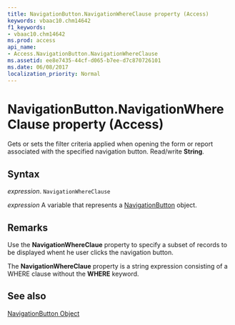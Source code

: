 ```yaml
---
title: NavigationButton.NavigationWhereClause property (Access)
keywords: vbaac10.chm14642
f1_keywords:
- vbaac10.chm14642
ms.prod: access
api_name:
- Access.NavigationButton.NavigationWhereClause
ms.assetid: ee8e7435-44cf-d065-b7ee-d7c870726101
ms.date: 06/08/2017
localization_priority: Normal
---
```



# NavigationButton.NavigationWhereClause property (Access)

Gets or sets the filter criteria applied when opening the form or report associated with the specified navigation button. Read/write  **String**.


## Syntax

_expression_. `NavigationWhereClause`

_expression_ A variable that represents a [NavigationButton](Access.NavigationButton.md) object.


## Remarks

Use the  **NavigationWhereClaue** property to specify a subset of records to be displayed whent he user clicks the navigation button.

The  **NavigationWhereClaue** property is a string expression consisting of a WHERE clause without the **WHERE** keyword.


## See also


[NavigationButton Object](Access.NavigationButton.md)

